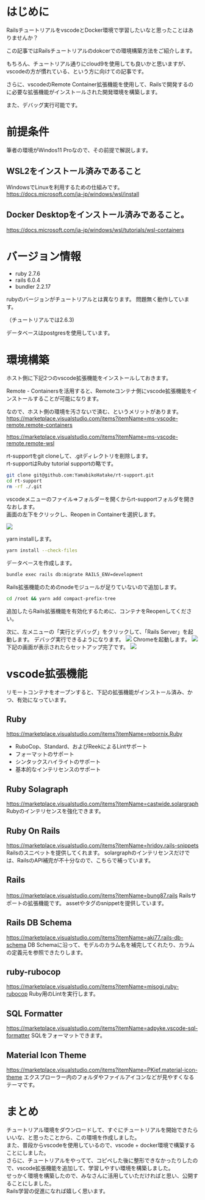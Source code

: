 # はじめに
RailsチュートリアルをvscodeとDocker環境で学習したいなと思ったことはありませんか？

この記事ではRailsチュートリアルのdokcerでの環境構築方法をご紹介します。

もちろん、チュートリアル通りにcloud9を使用しても良いかと思いますが、vscodeの方が慣れている、という方に向けての記事です。

さらに、vscodeのRemote Container拡張機能を使用して、Railsで開発するのに必要な拡張機能がインストールされた開発環境を構築します。

また、デバッグ実行可能です。

# 前提条件
筆者の環境がWindos11 Proなので、その前提で解説します。

## WSL2をインストール済みであること
WindowsでLinuxを利用するための仕組みです。
https://docs.microsoft.com/ja-jp/windows/wsl/install

## Docker Desktopをインストール済みであること。
https://docs.microsoft.com/ja-jp/windows/wsl/tutorials/wsl-containers

# バージョン情報
- ruby 2.7.6
- rails 6.0.4
- bundler 2.2.17

rubyのバージョンがチュートリアルとは異なります。
問題無く動作しています。

（チュートリアルでは2.6.3)

データベースはpostgresを使用しています。

# 環境構築
ホスト側に下記2つのvscode拡張機能をインストールしておきます。

Remote - Containersを活用すると、Remoteコンテナ側にvscode拡張機能をインストールすることが可能になります。

なので、ホスト側の環境を汚さないで済む、というメリットがあります。
https://marketplace.visualstudio.com/items?itemName=ms-vscode-remote.remote-containers

https://marketplace.visualstudio.com/items?itemName=ms-vscode-remote.remote-wsl

rt-supportをgit cloneして、.gitディレクトリを削除します。  
rt-supportはRuby tutorial supportの略です。
```bash
git clone git@github.com:YamabikoHatake/rt-support.git
cd rt-support
rm -rf ./.git
```

vscodeメニューのファイル⇒フォルダーを開くからrt-supportフォルダを開きなおします。  
画面の左下をクリックし、Reopen in Containerを選択します。

![](https://storage.googleapis.com/zenn-user-upload/722f67566c6c-20220520.png)

yarn installします。
```bash
yarn install --check-files
```

データベースを作成します。
```bash
bundle exec rails db:migrate RAILS_ENV=development
```

Rails拡張機能のためのnodeモジュールが足りていないので追加します。
```bash
cd /root && yarn add compact-prefix-tree
```
追加したらRails拡張機能を有効化するために、コンテナをReopenしてください。

次に、左メニューの「実行とデバッグ」をクリックして、「Rails Server」を起動します。
デバッグ実行できるようになります。
![](https://storage.googleapis.com/zenn-user-upload/1a140002f58f-20220520.png)
Chromeを起動します。
![](https://storage.googleapis.com/zenn-user-upload/ac575237a990-20220520.png)
下記の画面が表示されたらセットアップ完了です。
![](https://storage.googleapis.com/zenn-user-upload/15c7351d489c-20220520.png)

# vscode拡張機能
リモートコンテナをオープンすると、下記の拡張機能がインストール済み、かつ、有効になっています。

## Ruby
https://marketplace.visualstudio.com/items?itemName=rebornix.Ruby
- RuboCop、Standard、およびReekによるLintサポート
- フォーマットのサポート
- シンタックスハイライトのサポート
- 基本的なインテリセンスのサポート

## Ruby Solagraph
https://marketplace.visualstudio.com/items?itemName=castwide.solargraph
Rubyのインテリセンスを強化できます。


## Ruby On Rails
https://marketplace.visualstudio.com/items?itemName=hridoy.rails-snippets
Railsのスニペットを提供してくれます。
solargraphのインテリセンスだけでは、RailsのAPI補完が不十分なので、こちらで補っています。

## Rails
https://marketplace.visualstudio.com/items?itemName=bung87.rails
Railsサポートの拡張機能です。
assetやタグのsnippetを提供しています。

## Rails DB Schema
https://marketplace.visualstudio.com/items?itemName=aki77.rails-db-schema
DB Schemaに沿って、モデルのカラム名を補完してくれたり、カラムの定義元を参照できたりします。

## ruby-rubocop
https://marketplace.visualstudio.com/items?itemName=misogi.ruby-rubocop
Ruby用のLintを実行します。

## SQL Formatter
https://marketplace.visualstudio.com/items?itemName=adpyke.vscode-sql-formatter
SQLをフォーマットできます。

## Material Icon Theme
https://marketplace.visualstudio.com/items?itemName=PKief.material-icon-theme
エクスプローラー内のフォルダやファイルアイコンなどが見やすくなるテーマです。

# まとめ
チュートリアル環境をダウンロードして、すぐにチュートリアルを開始できたらいいな、と思ったことから、この環境を作成しました。  
また、普段からvscodeを使用しているので、vscode + docker環境で構築することにしました。  
さらに、チュートリアルをやってて、コピペした後に整形できなかったりしたので、vscode拡張機能を追加して、学習しやすい環境を構築しました。  
せっかく環境を構築したので、みなさんに活用していただければと思い、公開することにしました。  
Rails学習の促進になれば嬉しく思います。